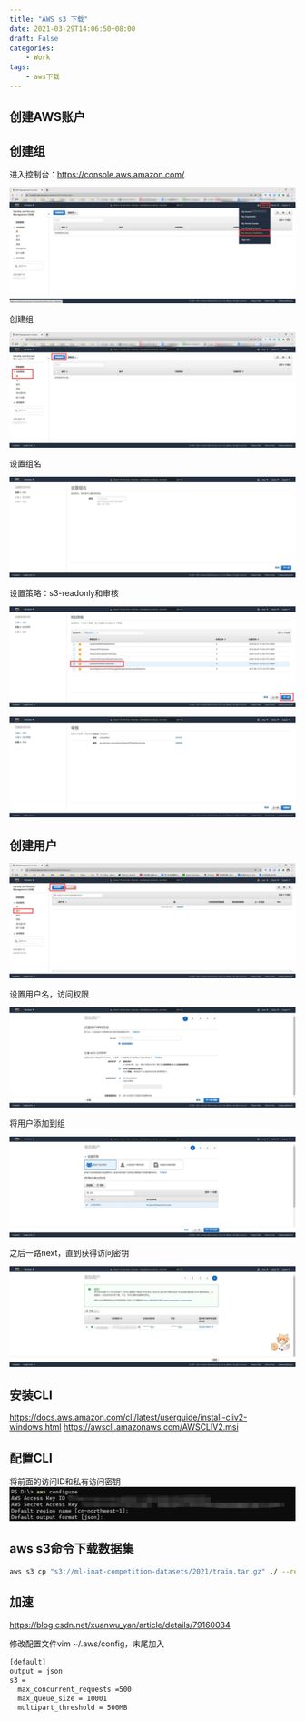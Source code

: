 ```yaml
---
title: "AWS s3 下载"
date: 2021-03-29T14:06:50+08:00
draft: False
categories:
    - Work
tags:
    - aws下载
---
```


## 创建AWS账户

## 创建组

进入控制台：https://console.aws.amazon.com/

![](images/1.jpg)

创建组

![](images/2.jpg)

设置组名

![](images/3.jpg)


设置策略：s3-readonly和审核

![](images/4.jpg)

![](images/5.jpg)

## 创建用户

![](images/6.jpg)

设置用户名，访问权限

![](images/7.jpg)

将用户添加到组

![](images/8.jpg)

之后一路next，直到获得访问密钥

![](images/9.jpg)

## 安装CLI

https://docs.aws.amazon.com/cli/latest/userguide/install-cliv2-windows.html
https://awscli.amazonaws.com/AWSCLIV2.msi

## 配置CLI

将前面的访问ID和私有访问密钥
![](images/10.jpg)

## aws s3命令下载数据集

```bash
aws s3 cp "s3://ml-inat-competition-datasets/2021/train.tar.gz" ./ --recursive
```

## 加速

https://blog.csdn.net/xuanwu_yan/article/details/79160034

修改配置文件vim ~/.aws/config，末尾加入
```
[default]
output = json 
s3 = 
  max_concurrent_requests =500 
  max_queue_size = 10001 
  multipart_threshold = 500MB
```